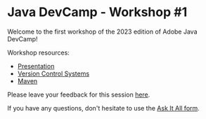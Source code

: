 # Java DevCamp - Workshop #1

Welcome to the first workshop of the 2023 edition of Adobe Java DevCamp!

Workshop resources:
- [Presentation](./JavaDevCamp2023-Workshop%201.pptx)
- [Version Control Systems](git.md)
- [Maven](maven.md)

Please leave your feedback for this session [here](https://forms.office.com/Pages/ResponsePage.aspx?id=Wht7-jR7h0OUrtLBeN7O4Xx7OqnIcCRNs9RNVcyqJNZUN0RUSlBURlQ4SjNFNVk2VEJITlg4RDVZVC4u).

If you have any questions, don't hesitate to use the [Ask It All form](https://forms.office.com/Pages/ResponsePage.aspx?id=Wht7-jR7h0OUrtLBeN7O4Xx7OqnIcCRNs9RNVcyqJNZUNlZYVkNONENMTU9OODAwU0U5MEQ3T1ZXQy4u).
